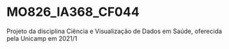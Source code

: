 # MO826_IA368_CF044
Projeto da disciplina Ciência e Visualização de Dados em Saúde, oferecida pela Unicamp em 2021/1
